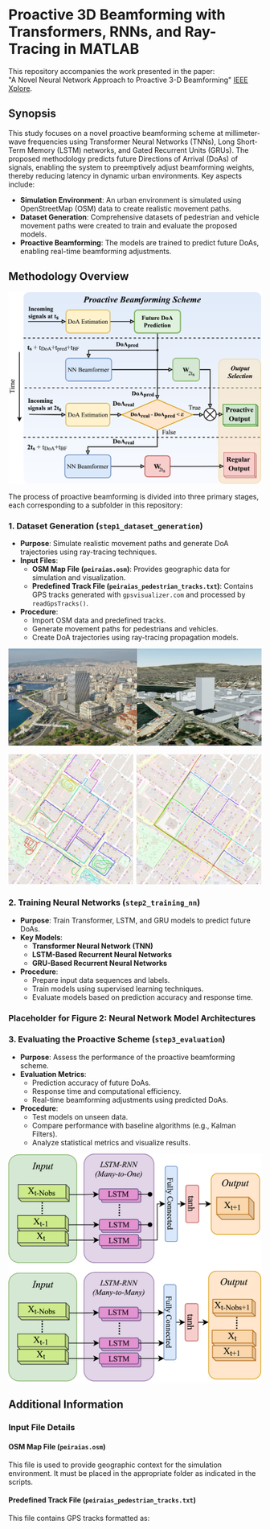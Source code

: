 # Proactive 3D Beamforming with Transformers, RNNs, and Ray-Tracing in MATLAB

This repository accompanies the work presented in the paper:  
"A Novel Neural Network Approach to Proactive 3-D Beamforming" [IEEE Xplore](https://ieeexplore.ieee.org/document/10750053).

## Synopsis

This study focuses on a novel proactive beamforming scheme at millimeter-wave frequencies using Transformer Neural Networks (TNNs), Long Short-Term Memory (LSTM) networks, and Gated Recurrent Units (GRUs). The proposed methodology predicts future Directions of Arrival (DoAs) of signals, enabling the system to preemptively adjust beamforming weights, thereby reducing latency in dynamic urban environments. Key aspects include:

- **Simulation Environment**: An urban environment is simulated using OpenStreetMap (OSM) data to create realistic movement paths.
- **Dataset Generation**: Comprehensive datasets of pedestrian and vehicle movement paths were created to train and evaluate the proposed models.
- **Proactive Beamforming**: The models are trained to predict future DoAs, enabling real-time beamforming adjustments.

## Methodology Overview

![proactive_scheme](images/proactive_system.png)

The process of proactive beamforming is divided into three primary stages, each corresponding to a subfolder in this repository:

### 1. Dataset Generation (`step1_dataset_generation`)

- **Purpose**: Simulate realistic movement paths and generate DoA trajectories using ray-tracing techniques.
- **Input Files**:
  - **OSM Map File (`peiraias.osm`)**: Provides geographic data for simulation and visualization.
  - **Predefined Track File (`peiraias_pedestrian_tracks.txt`)**: Contains GPS tracks generated with `gpsvisualizer.com` and processed by `readGpsTracks()`.
- **Procedure**:
  - Import OSM data and predefined tracks.
  - Generate movement paths for pedestrians and vehicles.
  - Create DoA trajectories using ray-tracing propagation models.

![OSM File simulating an area of Pireaus, Greece](images/pireaus_tower.jpg)

![Predefined Tracks Visualization](images/predef_tracks2.jpg)


### 2. Training Neural Networks (`step2_training_nn`)

- **Purpose**: Train Transformer, LSTM, and GRU models to predict future DoAs.
- **Key Models**:
  - **Transformer Neural Network (TNN)**
  - **LSTM-Based Recurrent Neural Networks**
  - **GRU-Based Recurrent Neural Networks**
- **Procedure**:
  - Prepare input data sequences and labels.
  - Train models using supervised learning techniques.
  - Evaluate models based on prediction accuracy and response time.

### Placeholder for Figure 2: Neural Network Model Architectures

### 3. Evaluating the Proactive Scheme (`step3_evaluation`)

- **Purpose**: Assess the performance of the proactive beamforming scheme.
- **Evaluation Metrics**:
  - Prediction accuracy of future DoAs.
  - Response time and computational efficiency.
  - Real-time beamforming adjustments using predicted DoAs.
- **Procedure**:
  - Test models on unseen data.
  - Compare performance with baseline algorithms (e.g., Kalman Filters).
  - Analyze statistical metrics and visualize results.

<div style="background-color: white;">
  <img src="images/RNN_Proactive.png" alt="RNN_system" width="600"/>
</div>

## Additional Information

### Input File Details

#### OSM Map File (`peiraias.osm`)
This file is used to provide geographic context for the simulation environment. It must be placed in the appropriate folder as indicated in the scripts.

#### Predefined Track File (`peiraias_pedestrian_tracks.txt`)
This file contains GPS tracks formatted as:
